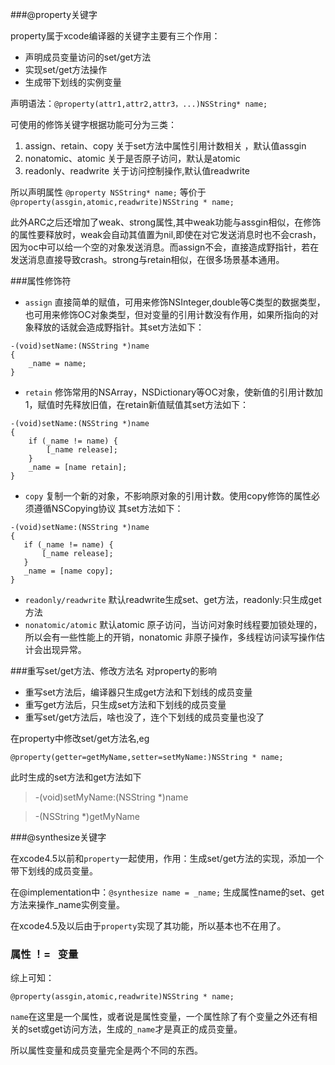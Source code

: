 ###@property关键字

property属于xcode编译器的关键字主要有三个作用：

* 声明成员变量访问的set/get方法
* 实现set/get方法操作
* 生成带下划线的实例变量

声明语法：`@property(attr1,attr2,attr3，...)NSString* name;`

可使用的修饰关键字根据功能可分为三类：

 1. assign、retain、copy 关于set方法中属性引用计数相关 ，默认值assgin
 2. nonatomic、atomic 关于是否原子访问，默认是atomic
 3. readonly、readwrite 关于访问控制操作,默认值readwrite
 
 所以声明属性 `@property NSString* name;` 等价于 `@property(assgin,atomic,readwrite)NSString * name;`
 
 此外ARC之后还增加了weak、strong属性,其中weak功能与assgin相似，在修饰的属性要释放时，weak会自动其值置为nil,即使在对它发送消息时也不会crash，因为oc中可以给一个空的对象发送消息。而assign不会，直接造成野指针，若在发送消息直接导致crash。strong与retain相似，在很多场景基本通用。
 
 
###属性修饰符
* `assign` 直接简单的赋值，可用来修饰NSInteger,double等C类型的数据类型，也可用来修饰OC对象类型，但对变量的引用计数没有作用，如果所指向的对象释放的话就会造成野指针。其set方法如下：

```
-(void)setName:(NSString *)name
{
    _name = name;
}
```
* `retain` 修饰常用的NSArray，NSDictionary等OC对象，使新值的引用计数加1，赋值时先释放旧值，在retain新值赋值其set方法如下：

```
-(void)setName:(NSString *)name
{
    if (_name != name) {
        [_name release];
    }
    _name = [name retain];
}

``` 
 
* `copy` 复制一个新的对象，不影响原对象的引用计数。使用copy修饰的属性必须遵循NSCopying协议 其set方法如下：
 
 ```
 -(void)setName:(NSString *)name
{
    if (_name != name) {
        [_name release];
    }
    _name = [name copy];
}

 ```
 * `readonly/readwrite` 默认readwrite生成set、get方法，readonly:只生成get方法
 * `nonatomic/atomic` 默认atomic 原子访问，当访问对象时线程要加锁处理的，所以会有一些性能上的开销，nonatomic 非原子操作，多线程访问读写操作估计会出现异常。
 
 
###重写set/get方法、修改方法名 对property的影响
* 重写set方法后，编译器只生成get方法和下划线的成员变量
* 重写get方法后，只生成set方法和下划线的成员变量
* 重写set/get方法后，啥也没了，连个下划线的成员变量也没了

在property中修改set/get方法名,eg

`@property(getter=getMyName,setter=setMyName:)NSString * name;`

此时生成的set方法和get方法如下
> -(void)setMyName:(NSString *)name

> -(NSString *)getMyName
> 


###@synthesize关键字

在xcode4.5以前和`property`一起使用，作用：生成set/get方法的实现，添加一个带下划线的成员变量。

在@implementation中：`@synthesize name = _name;`  生成属性name的set、get方法来操作_name实例变量。

在xcode4.5及以后由于`property`实现了其功能，所以基本也不在用了。


### 属性 ！= &nbsp; 变量

综上可知：

`@property(assgin,atomic,readwrite)NSString * name;`

`name`在这里是一个属性，或者说是属性变量，一个属性除了有个变量之外还有相关的set或get访问方法，生成的`_name`才是真正的成员变量。

所以属性变量和成员变量完全是两个不同的东西。

